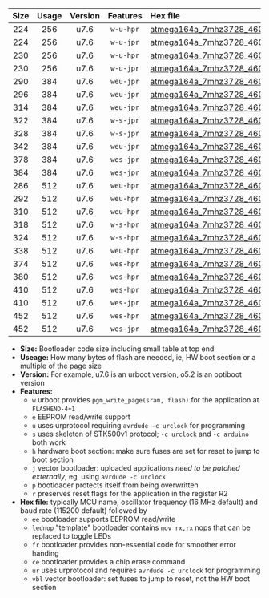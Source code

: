 |Size|Usage|Version|Features|Hex file|
|:-:|:-:|:-:|:-:|:--|
|224|256|u7.6|`w-u-hpr`|[atmega164a_7mhz3728_460800bps_ur.hex](https://raw.githubusercontent.com/stefanrueger/urboot/main//atmega164a_7mhz3728_460800bps_ur.hex)|
|224|256|u7.6|`w-u-jpr`|[atmega164a_7mhz3728_460800bps_ur_vbl.hex](https://raw.githubusercontent.com/stefanrueger/urboot/main//atmega164a_7mhz3728_460800bps_ur_vbl.hex)|
|230|256|u7.6|`w-u-hpr`|[atmega164a_7mhz3728_460800bps_lednop_ur.hex](https://raw.githubusercontent.com/stefanrueger/urboot/main//atmega164a_7mhz3728_460800bps_lednop_ur.hex)|
|230|256|u7.6|`w-u-jpr`|[atmega164a_7mhz3728_460800bps_lednop_ur_vbl.hex](https://raw.githubusercontent.com/stefanrueger/urboot/main//atmega164a_7mhz3728_460800bps_lednop_ur_vbl.hex)|
|290|384|u7.6|`weu-jpr`|[atmega164a_7mhz3728_460800bps_ee_ur_vbl.hex](https://raw.githubusercontent.com/stefanrueger/urboot/main//atmega164a_7mhz3728_460800bps_ee_ur_vbl.hex)|
|296|384|u7.6|`weu-jpr`|[atmega164a_7mhz3728_460800bps_ee_lednop_ur_vbl.hex](https://raw.githubusercontent.com/stefanrueger/urboot/main//atmega164a_7mhz3728_460800bps_ee_lednop_ur_vbl.hex)|
|314|384|u7.6|`weu-jpr`|[atmega164a_7mhz3728_460800bps_ee_lednop_fr_ur_vbl.hex](https://raw.githubusercontent.com/stefanrueger/urboot/main//atmega164a_7mhz3728_460800bps_ee_lednop_fr_ur_vbl.hex)|
|322|384|u7.6|`w-s-jpr`|[atmega164a_7mhz3728_460800bps_vbl.hex](https://raw.githubusercontent.com/stefanrueger/urboot/main//atmega164a_7mhz3728_460800bps_vbl.hex)|
|328|384|u7.6|`w-s-jpr`|[atmega164a_7mhz3728_460800bps_lednop_vbl.hex](https://raw.githubusercontent.com/stefanrueger/urboot/main//atmega164a_7mhz3728_460800bps_lednop_vbl.hex)|
|342|384|u7.6|`weu-jpr`|[atmega164a_7mhz3728_460800bps_ee_lednop_fr_ce_ur_vbl.hex](https://raw.githubusercontent.com/stefanrueger/urboot/main//atmega164a_7mhz3728_460800bps_ee_lednop_fr_ce_ur_vbl.hex)|
|378|384|u7.6|`wes-jpr`|[atmega164a_7mhz3728_460800bps_ee_vbl.hex](https://raw.githubusercontent.com/stefanrueger/urboot/main//atmega164a_7mhz3728_460800bps_ee_vbl.hex)|
|384|384|u7.6|`wes-jpr`|[atmega164a_7mhz3728_460800bps_ee_lednop_vbl.hex](https://raw.githubusercontent.com/stefanrueger/urboot/main//atmega164a_7mhz3728_460800bps_ee_lednop_vbl.hex)|
|286|512|u7.6|`weu-hpr`|[atmega164a_7mhz3728_460800bps_ee_ur.hex](https://raw.githubusercontent.com/stefanrueger/urboot/main//atmega164a_7mhz3728_460800bps_ee_ur.hex)|
|292|512|u7.6|`weu-hpr`|[atmega164a_7mhz3728_460800bps_ee_lednop_ur.hex](https://raw.githubusercontent.com/stefanrueger/urboot/main//atmega164a_7mhz3728_460800bps_ee_lednop_ur.hex)|
|310|512|u7.6|`weu-hpr`|[atmega164a_7mhz3728_460800bps_ee_lednop_fr_ur.hex](https://raw.githubusercontent.com/stefanrueger/urboot/main//atmega164a_7mhz3728_460800bps_ee_lednop_fr_ur.hex)|
|318|512|u7.6|`w-s-hpr`|[atmega164a_7mhz3728_460800bps.hex](https://raw.githubusercontent.com/stefanrueger/urboot/main//atmega164a_7mhz3728_460800bps.hex)|
|324|512|u7.6|`w-s-hpr`|[atmega164a_7mhz3728_460800bps_lednop.hex](https://raw.githubusercontent.com/stefanrueger/urboot/main//atmega164a_7mhz3728_460800bps_lednop.hex)|
|338|512|u7.6|`weu-hpr`|[atmega164a_7mhz3728_460800bps_ee_lednop_fr_ce_ur.hex](https://raw.githubusercontent.com/stefanrueger/urboot/main//atmega164a_7mhz3728_460800bps_ee_lednop_fr_ce_ur.hex)|
|374|512|u7.6|`wes-hpr`|[atmega164a_7mhz3728_460800bps_ee.hex](https://raw.githubusercontent.com/stefanrueger/urboot/main//atmega164a_7mhz3728_460800bps_ee.hex)|
|380|512|u7.6|`wes-hpr`|[atmega164a_7mhz3728_460800bps_ee_lednop.hex](https://raw.githubusercontent.com/stefanrueger/urboot/main//atmega164a_7mhz3728_460800bps_ee_lednop.hex)|
|410|512|u7.6|`wes-hpr`|[atmega164a_7mhz3728_460800bps_ee_lednop_fr.hex](https://raw.githubusercontent.com/stefanrueger/urboot/main//atmega164a_7mhz3728_460800bps_ee_lednop_fr.hex)|
|410|512|u7.6|`wes-jpr`|[atmega164a_7mhz3728_460800bps_ee_lednop_fr_vbl.hex](https://raw.githubusercontent.com/stefanrueger/urboot/main//atmega164a_7mhz3728_460800bps_ee_lednop_fr_vbl.hex)|
|452|512|u7.6|`wes-hpr`|[atmega164a_7mhz3728_460800bps_ee_lednop_fr_ce.hex](https://raw.githubusercontent.com/stefanrueger/urboot/main//atmega164a_7mhz3728_460800bps_ee_lednop_fr_ce.hex)|
|452|512|u7.6|`wes-jpr`|[atmega164a_7mhz3728_460800bps_ee_lednop_fr_ce_vbl.hex](https://raw.githubusercontent.com/stefanrueger/urboot/main//atmega164a_7mhz3728_460800bps_ee_lednop_fr_ce_vbl.hex)|

- **Size:** Bootloader code size including small table at top end
- **Useage:** How many bytes of flash are needed, ie, HW boot section or a multiple of the page size
- **Version:** For example, u7.6 is an urboot version, o5.2 is an optiboot version
- **Features:**
  + `w` urboot provides `pgm_write_page(sram, flash)` for the application at `FLASHEND-4+1`
  + `e` EEPROM read/write support
  + `u` uses urprotocol requiring `avrdude -c urclock` for programming
  + `s` uses skeleton of STK500v1 protocol; `-c urclock` and `-c arduino` both work
  + `h` hardware boot section: make sure fuses are set for reset to jump to boot section
  + `j` vector bootloader: uploaded applications *need to be patched externally*, eg, using `avrdude -c urclock`
  + `p` bootloader protects itself from being overwritten
  + `r` preserves reset flags for the application in the register R2
- **Hex file:** typically MCU name, oscillator frequency (16 MHz default) and baud rate (115200 default) followed by
  + `ee` bootloader supports EEPROM read/write
  + `lednop` "template" bootloader contains `mov rx,rx` nops that can be replaced to toggle LEDs
  + `fr` bootloader provides non-essential code for smoother error handing
  + `ce` bootloader provides a chip erase command
  + `ur` uses urprotocol and requires `avrdude -c urclock` for programming
  + `vbl` vector bootloader: set fuses to jump to reset, not the HW boot section
